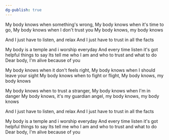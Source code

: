 ```yaml
---
dg-publish: true
---
```

My body knows when something's wrong,
My body knows when it's time to go,
My body knows when I don't trust you
My body knows, my body knows

And I just have to listen, and relax
And I just have to trust in all the facts

My body is a temple and i worship everyday
And every time listen it's got helpful things to say
Its tell me who I am and who to trust and what to do
Dear body, I'm alive because of you

My body knows when it don't feels right,
My body knows when I should leave your sight
My body knows when to fight or flight,
My body knows, my body knows

My body knows when to trust a stranger,
My body knows when I'm in danger
My body knows, it's my guardian angel,
my body knows, my body knows

And I just have to listen, and relax
And I just have to trust in all the facts

My body is a temple and i worship everyday
And every time listen it's got helpful things to say
Its tell me who I am and who to trust and what to do
Dear body, I'm alive because of you